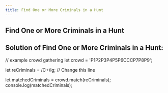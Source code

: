 ```yaml
---
title: Find One or More Criminals in a Hunt
---
```

## Find One or More Criminals in a Hunt

## Solution of Find One or More Criminals in a Hunt:
// example crowd gathering
let crowd = 'P1P2P3P4P5P6CCCP7P8P9';

let reCriminals = /C+/ig; // Change this line

let matchedCriminals = crowd.match(reCriminals);
console.log(matchedCriminals);
